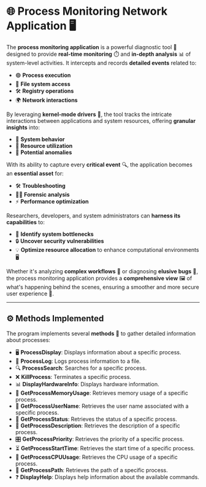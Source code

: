 # 🌐 **Process Monitoring Network Application** 🖥️

The **process monitoring application** is a powerful diagnostic tool 🔧 designed to provide **real-time monitoring** ⏱️ and **in-depth analysis** 📊 of system-level activities. It intercepts and records **detailed events** related to:  
- 🟢 **Process execution**  
- 📂 **File system access**  
- 🛠️ **Registry operations**  
- 🌍 **Network interactions**  

By leveraging **kernel-mode drivers** 🔩, the tool tracks the intricate interactions between applications and system resources, offering **granular insights** into:  
- 🧐 **System behavior**  
- 💾 **Resource utilization**  
- 🚨 **Potential anomalies**  

With its ability to capture every **critical event** 🔍, the application becomes an **essential asset** for:  
- 🛠️ **Troubleshooting**  
- 🕵️‍♂️ **Forensic analysis**  
- ⚡ **Performance optimization**  

Researchers, developers, and system administrators can **harness its capabilities** to:  
- 🔧 **Identify system bottlenecks**  
- 🔒 **Uncover security vulnerabilities**  
- 💡 **Optimize resource allocation** to enhance computational environments 🖥️  

Whether it's analyzing **complex workflows** 🔄 or diagnosing **elusive bugs** 🐞, the process monitoring application provides a **comprehensive view** 🖼️ of what's happening behind the scenes, ensuring a smoother and more secure user experience 🌟.  

---

## ⚙️ **Methods Implemented**  

The program implements several **methods** 🔎 to gather detailed information about processes:  
- 🖥️ **ProcessDisplay**: Displays information about a specific process.  
- 📝 **ProcessLog**: Logs process information to a file.  
- 🔍 **ProcessSearch**: Searches for a specific process.  
- ❌ **KillProcess**: Terminates a specific process.  
- 📊 **DisplayHardwareInfo**: Displays hardware information.  
- 💾 **GetProcessMemoryUsage**: Retrieves memory usage of a specific process.  
- 👤 **GetProcessUserName**: Retrieves the user name associated with a specific process.  
- 📄 **GetProcessStatus**: Retrieves the status of a specific process.  
- 📝 **GetProcessDescription**: Retrieves the description of a specific process.  
- 🎛️ **GetProcessPriority**: Retrieves the priority of a specific process.  
- ⏳ **GetProcessStartTime**: Retrieves the start time of a specific process.  
- 🧠 **GetProcessCPUUsage**: Retrieves the CPU usage of a specific process.  
- 📂 **GetProcessPath**: Retrieves the path of a specific process.  
- ❓ **DisplayHelp**: Displays help information about the available commands.  
